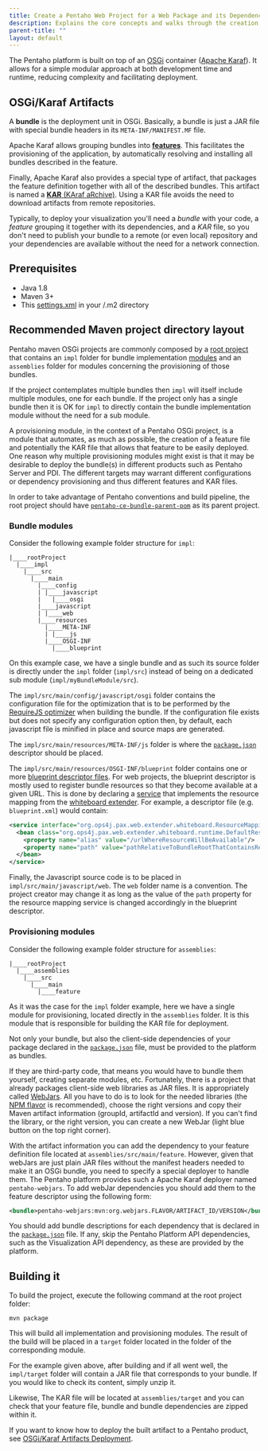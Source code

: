 ```yaml
---
title: Create a Pentaho Web Project for a Web Package and its Dependencies
description: Explains the core concepts and walks through the creation of a KAR file for deploying a web package and its dependencies in the Pentaho Platform.
parent-title: ""
layout: default
---
```


The Pentaho platform is built on top of an [OSGi](https://www.osgi.org/) container 
([Apache Karaf](https://karaf.apache.org)).
It allows for a simple modular approach at both development time and runtime, 
reducing complexity and facilitating deployment.

## OSGi/Karaf Artifacts

A **bundle** is the deployment unit in OSGi. 
Basically, a bundle is just a JAR file with special bundle headers in its `META-INF/MANIFEST.MF` file.

Apache Karaf allows grouping bundles into 
[**features**](https://karaf.apache.org/manual/latest/provisioning#_feature_and_resolver). 
This facilitates the provisioning of the application, 
by automatically resolving and installing all bundles described in the feature.

Finally, Apache Karaf also provides a special type of artifact, 
that packages the feature definition together with all of the described bundles. 
This artifact is named a [**KAR** (KAraf aRchive)](https://karaf.apache.org/manual/latest/kar). 
Using a KAR file avoids the need to download artifacts from remote repositories.

Typically, to deploy your visualization you'll need a _bundle_ with your code, 
a _feature_ grouping it together with its dependencies, 
and a _KAR_ file, so you don't need to publish your bundle to a remote (or even local) repository and 
your dependencies are available without the need for a network connection.


## Prerequisites

- Java 1.8
- Maven 3+
- This [settings.xml](https://github.com/pentaho/maven-parent-poms/blob/master/maven-support-files/settings.xml) 
in your <user-home>/.m2 directory


## Recommended Maven project directory layout

Pentaho maven OSGi projects are commonly composed by a [root project](https://maven.apache.org/guides/introduction/introduction-to-the-pom.html) that contains an `impl` 
folder for bundle implementation [modules](https://maven.apache.org/guides/mini/guide-multiple-modules.html) and an `assemblies` folder for modules concerning the provisioning of those bundles.

If the project contemplates multiple bundles then `impl` will itself include multiple 
modules, one for each bundle. If the project only has a single bundle then it is OK for `impl` to 
directly contain the bundle implementation module without the need for a sub module.

A provisioning module, in the context of a Pentaho OSGi project, is a module that automates, 
as much as possible, the creation of a feature file and potentially the KAR file that allows that feature 
to be easily deployed. 
One reason why multiple provisioning modules might exist is that it may be desirable to deploy the bundle(s) in 
different products such as Pentaho Server and PDI. The different 
targets may warrant different configurations or dependency provisioning and thus different features 
and KAR files.

In order to take advantage of Pentaho conventions and build pipeline, the root project should have 
[`pentaho-ce-bundle-parent-pom`](https://github.com/pentaho/maven-parent-poms/blob/7.1.0.0-R/pentaho-ce-parent-pom/pentaho-ce-jar-parent-pom/pentaho-ce-bundle-parent-pom/pom.xml) as its parent project.


### Bundle modules

Consider the following example folder structure for `impl`:

```
|____rootProject
  |____impl
    |____src
      |____main
        |____config
        | |____javascript
        |   |____osgi
        |____javascript
        | |____web
        |____resources
          |____META-INF
          | |____js
          |____OSGI-INF
            |____blueprint
```

On this example case, we have a single bundle and as such its source folder is directly under the `impl` 
folder  (`impl/src`) instead of being on a dedicated sub module (`impl/myBundleModule/src`).

The `impl/src/main/config/javascript/osgi` folder contains the configuration file for the optimization that
is to be performed by the [RequireJS optimizer](http://requirejs.org/docs/optimization.html) when building 
the bundle. If the configuration file exists but does not specify any configuration option then, by default, 
each javascript file is minified in place and source maps are generated.

The `impl/src/main/resources/META-INF/js` folder is where the [`package.json`](./web-package) descriptor should 
be placed.

The `impl/src/main/resources/OSGI-INF/blueprint` folder contains one or more [blueprint descriptor files](https://www.ibm.com/developerworks/library/os-osgiblueprint/). For web projects, the blueprint descriptor is mostly used 
to register bundle resources so that they become available at a given URL. This is done by declaring a 
[service](https://www.ibm.com/developerworks/library/os-osgiblueprint/#servman) that implements the resource 
mapping from the [whiteboard extender](http://ops4j.github.io/pax/web/SNAPSHOT/User-Guide.html#WhiteboardExtender-Howdoesithelponresourceregistration). For example, a descriptor file (e.g. `blueprint.xml`) would contain:

```xml
<service interface="org.ops4j.pax.web.extender.whiteboard.ResourceMapping">
  <bean class="org.ops4j.pax.web.extender.whiteboard.runtime.DefaultResourceMapping">
    <property name="alias" value="/urlWhereResourceWillBeAvailable"/>
    <property name="path" value="pathRelativeToBundleRootThatContainsResources"/>
  </bean>
</service>
```

Finally, the Javascript source code is to be placed in `impl/src/main/javascript/web`. The `web` 
folder name is a convention. The project creator may change it as long as the value of 
the `path` property for the resource mapping service is changed accordingly in the blueprint descriptor.


### Provisioning modules

Consider the following example folder structure for `assemblies`:

```
|____rootProject
  |____assemblies
    |____src
      |____main
        |____feature
```

As it was the case for the `impl` folder example, here we have a single module for provisioning, located 
directly in the `assemblies` folder. It is this module that is responsible for building
the KAR file for deployment.

Not only your bundle, but also the client-side dependencies of your package declared in the 
[`package.json`](./web-package) file, must be provided to the platform as bundles. 

If they are third-party code, that means you would have to bundle them yourself, creating separate modules, etc. 
Fortunately, there is a project that already packages client-side web libraries as JAR files. 
It is appropriately called [WebJars](http://www.webjars.org). All you have to do is to look for the needed 
libraries (the [NPM flavor](http://www.webjars.org/npm) is recommended), choose the right versions and copy 
their Maven artifact information (groupId, artifactId and version).
If you can't find the library, or the right version, you can create a new WebJar (light blue button on the 
top right corner).

With the artifact information you can add the dependency to your feature definition file located at 
`assemblies/src/main/feature`. However, given that webJars are just plain JAR files without the manifest headers 
needed to make it an OSGi bundle, you need to specify a special deployer to handle them. The Pentaho platform 
provides such a Apache Karaf deployer named `pentaho-webjars`. 
To add webJar dependencies you should add them to the feature descriptor using the following form:
```xml
<bundle>pentaho-webjars:mvn:org.webjars.FLAVOR/ARTIFACT_ID/VERSION</bundle>
```

You should add bundle descriptions for each dependency that is declared in the [`package.json`](./web-package) file.
If any, skip the Pentaho Platform API dependencies, such as the Visualization API dependency, 
as these are provided by the platform.

## Building it

To build the project, execute the following command at the root project folder:

```shell
mvn package
```

This will build all implementation and provisioning modules. The result of the build will be placed in a 
`target` folder located in the folder of the corresponding module.

For the example given above, after building and if all went well, the `impl/target` folder will contain a JAR 
file that corresponds to your bundle. If you would like to check its content, simply unzip it. 

Likewise, The KAR file will be located at `assemblies/target` and you can check that your feature file, bundle and 
bundle dependencies are zipped within it. 

If you want to know how to deploy the built artifact to a Pentaho product,
see [OSGi/Karaf Artifacts Deployment](osgi-deployment).
